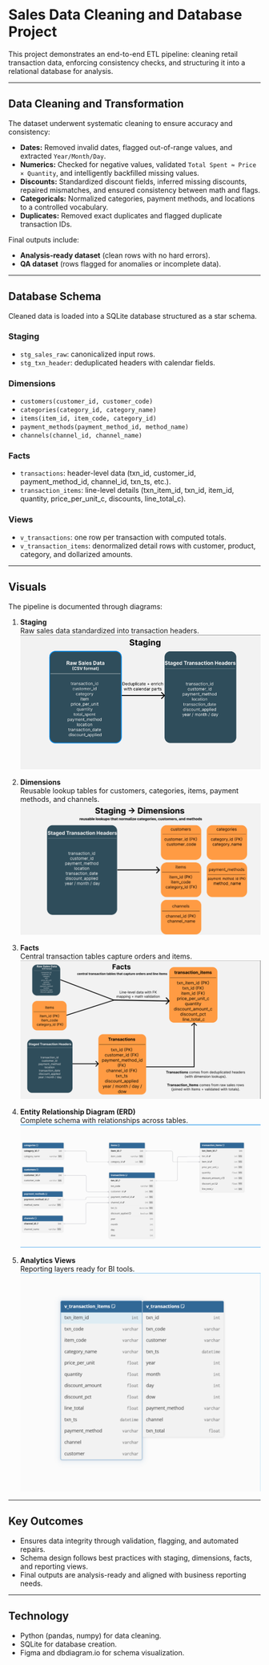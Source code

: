 # Sales Data Cleaning and Database Project

This project demonstrates an end-to-end ETL pipeline: cleaning retail transaction data, enforcing consistency checks, and structuring it into a relational database for analysis.

---

## Data Cleaning and Transformation

The dataset underwent systematic cleaning to ensure accuracy and consistency:

- **Dates:** Removed invalid dates, flagged out-of-range values, and extracted `Year/Month/Day`.  
- **Numerics:** Checked for negative values, validated `Total Spent ≈ Price × Quantity`, and intelligently backfilled missing values.  
- **Discounts:** Standardized discount fields, inferred missing discounts, repaired mismatches, and ensured consistency between math and flags.  
- **Categoricals:** Normalized categories, payment methods, and locations to a controlled vocabulary.  
- **Duplicates:** Removed exact duplicates and flagged duplicate transaction IDs.  

Final outputs include:  
- **Analysis-ready dataset** (clean rows with no hard errors).  
- **QA dataset** (rows flagged for anomalies or incomplete data).  

---

## Database Schema

Cleaned data is loaded into a SQLite database structured as a star schema.

### Staging
- `stg_sales_raw`: canonicalized input rows.  
- `stg_txn_header`: deduplicated headers with calendar fields.  

### Dimensions
- `customers(customer_id, customer_code)`  
- `categories(category_id, category_name)`  
- `items(item_id, item_code, category_id)`  
- `payment_methods(payment_method_id, method_name)`  
- `channels(channel_id, channel_name)`  

### Facts
- `transactions`: header-level data (txn_id, customer_id, payment_method_id, channel_id, txn_ts, etc.).  
- `transaction_items`: line-level details (txn_item_id, txn_id, item_id, quantity, price_per_unit_c, discounts, line_total_c).  

### Views
- `v_transactions`: one row per transaction with computed totals.  
- `v_transaction_items`: denormalized detail rows with customer, product, category, and dollarized amounts.  

---

## Visuals

The pipeline is documented through diagrams:

1. **Staging**  
   Raw sales data standardized into transaction headers.  
   ![Staging](docs/staging.png)

2. **Dimensions**  
   Reusable lookup tables for customers, categories, items, payment methods, and channels.  
   ![Dimensions](docs/dimensions.png)

3. **Facts**  
   Central transaction tables capture orders and items.  
   ![Facts](docs/facts.png)

4. **Entity Relationship Diagram (ERD)**  
   Complete schema with relationships across tables.  
   ![ERD](docs/erd.png)

5. **Analytics Views**  
   Reporting layers ready for BI tools.  
   ![Views](docs/views.png)

---

## Key Outcomes
- Ensures data integrity through validation, flagging, and automated repairs.  
- Schema design follows best practices with staging, dimensions, facts, and reporting views.  
- Final outputs are analysis-ready and aligned with business reporting needs.  

---

## Technology
- Python (pandas, numpy) for data cleaning.  
- SQLite for database creation.  
- Figma and dbdiagram.io for schema visualization.  
